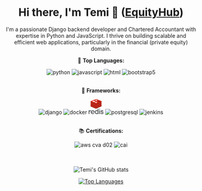 <div align="center">

# Hi there, I'm Temi 👋 ([EquityHub](https://equityhub.co.uk))

I'm a passionate Django backend developer and Chartered Accountant with expertise in Python and JavaScript. I thrive on building scalable and efficient web applications, particularly in the financial (private equity) domain.

</div>

<!-- in your header -->
<link rel="stylesheet" href="https://cdn.jsdelivr.net/gh/devicons/devicon@latest/devicon.min.css">

<!-- in your body -->
<i class="devicon-devicon-plain"></i>

<div align="center">

🚀 **Top Languages:**

<img src="https://cdn.worldvectorlogo.com/logos/python-5.svg" alt="python" width="40" height="40" style="max-width: 100%;">
<img src="https://cdn.worldvectorlogo.com/logos/javascript-1.svg" alt="javascript" width="40" height="40" style="max-width: 100%;">
<img src="https://cdn.worldvectorlogo.com/logos/html-1.svg" alt="html" width="40" height="40" style="max-width: 100%;">
<img src="https://cdn.worldvectorlogo.com/logos/bootstrap-5.svg" alt="bootstrap5" width="40" height="40" style="max-width: 100%;">

<br>
<br>

🚀 **Frameworks:**

<img src="https://cdn.worldvectorlogo.com/logos/django.svg" alt="django" width="40" height="40" style="max-width: 100%;">
<img src="https://cdn.worldvectorlogo.com/logos/docker.svg" alt="docker" width="40" height="40" style="max-width: 100%;">
<img src="https://raw.githubusercontent.com/devicons/devicon/master/icons/redis/redis-original-wordmark.svg" alt="redis" width="40" height="40" style="max-width: 100%;">
<img src="https://cdn.worldvectorlogo.com/logos/postgresql.svg" alt="postgresql" width="40" height="40" style="max-width: 100%;">
<img src="https://cdn.worldvectorlogo.com/logos/jenkins.svg" alt="jenkins" width="40" height="40" style="max-width: 100%;">
<!-- <img src="https://cdn.worldvectorlogo.com/logos/pandas.svg" alt="pandas" width="40" height="40" style="max-width: 100%;">
<img src="https://cdn.worldvectorlogo.com/logos/celery.svg" alt="celery" width="40" height="40" style="max-width: 100%;"> -->

<br>
<br>

📚 **Certifications:**

<img src="https://cdn.worldvectorlogo.com/logos/aws-2.svg" alt="aws cva d02" width="40" height="40" style="max-width: 100%;">
<img src="https://cdn.worldvectorlogo.com/logos/chartered-accountants-2.svg" alt="cai" width="40" height="40" style="max-width: 100%;">

</div>

<div align="center">

<br>
<br>

  
![Temi's GitHub stats](https://github-readme-stats-temi9568s-projects.vercel.app/api?username=temi9568&show_icons=true&theme=radical)

[![Top Languages](https://github-readme-stats-temi9568s-projects.vercel.app/api/top-langs/?username=Temi9568&layout=compact&theme=radical)](https://github.com/Temi9568)

</div>
